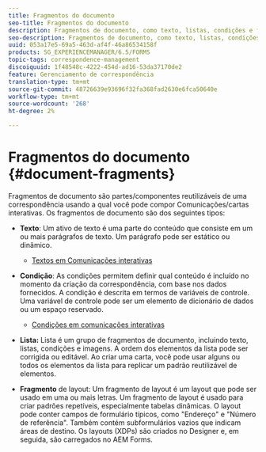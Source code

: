 ```yaml
---
title: Fragmentos do documento
seo-title: Fragmentos do documento
description: Fragmentos de documento, como texto, listas, condições e fragmentos de layout, no Gerenciamento de correspondência permitem que você forme os componentes estáticos, dinâmicos e repetíveis da correspondência do cliente.
seo-description: Fragmentos de documento, como texto, listas, condições e fragmentos de layout, no Gerenciamento de correspondência permitem que você forme os componentes estáticos, dinâmicos e repetíveis da correspondência do cliente.
uuid: 053a17e5-69a5-463d-af4f-46a86534158f
products: SG_EXPERIENCEMANAGER/6.5/FORMS
topic-tags: correspondence-management
discoiquuid: 1f48548c-4222-454d-ad16-53da37170de2
feature: Gerenciamento de correspondência
translation-type: tm+mt
source-git-commit: 48726639e93696f32fa368fad2630e6fca50640e
workflow-type: tm+mt
source-wordcount: '268'
ht-degree: 2%

---
```



# Fragmentos do documento {#document-fragments}

Fragmentos de documento são partes/componentes reutilizáveis de uma correspondência usando a qual você pode compor Comunicações/cartas interativas. Os fragmentos de documento são dos seguintes tipos:

* **Texto**: Um ativo de texto é uma parte do conteúdo que consiste em um ou mais parágrafos de texto. Um parágrafo pode ser estático ou dinâmico.

   * [Textos em Comunicações interativas](/help/forms/using/texts-interactive-communications.md)

* **Condição**: As condições permitem definir qual conteúdo é incluído no momento da criação da correspondência, com base nos dados fornecidos. A condição é descrita em termos de variáveis de controle. Uma variável de controle pode ser um elemento de dicionário de dados ou um espaço reservado.

   * [Condições em comunicações interativas](/help/forms/using/conditions-interactive-communications.md)

* **Lista:** Lista é um grupo de fragmentos de documento, incluindo texto, listas, condições e imagens. A ordem dos elementos da lista pode ser corrigida ou editável. Ao criar uma carta, você pode usar alguns ou todos os elementos da lista para replicar um padrão reutilizável de elementos.
* **Fragmento** de layout: Um fragmento de layout é um layout que pode ser usado em uma ou mais letras. Um fragmento de layout é usado para criar padrões repetíveis, especialmente tabelas dinâmicas. O layout pode conter campos de formulário típicos, como &quot;Endereço&quot; e &quot;Número de referência&quot;. Também contém subformulários vazios que indicam áreas de destino. Os layouts (XDPs) são criados no Designer e, em seguida, são carregados no AEM Forms.

